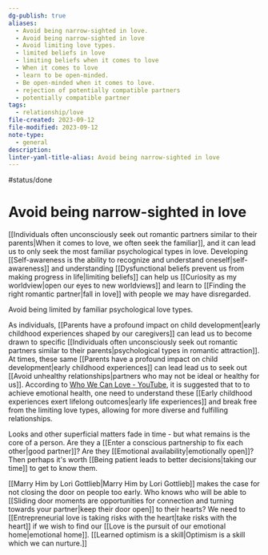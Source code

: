 ```yaml
---
dg-publish: true
aliases:
  - Avoid being narrow-sighted in love.
  - Avoid being narrow-sighted in love
  - Avoid limiting love types.
  - limited beliefs in love
  - limiting beliefs when it comes to love
  - When it comes to love
  - learn to be open-minded.
  - Be open-minded when it comes to love.
  - rejection of potentially compatible partners
  - potentially compatible partner
tags:
  - relationship/love
file-created: 2023-09-12
file-modified: 2023-09-12
note-type:
  - general
description: 
linter-yaml-title-alias: Avoid being narrow-sighted in love
---
```

#status/done

# Avoid being narrow-sighted in love

[[Individuals often unconsciously seek out romantic partners similar to their parents|When it comes to love, we often seek the familiar]], and it can lead us to only seek the most familiar psychological types in love. Developing [[Self-awareness is the ability to recognize and understand oneself|self-awareness]] and understanding [[Dysfunctional beliefs prevent us from making progress in life|limiting beliefs]] can help us [[Curiosity as my worldview|open our eyes to new worldviews]] and learn to [[Finding the right romantic partner|fall in love]] with people we may have disregarded.

Avoid being limited by familiar psychological love types.

As individuals, [[Parents have a profound impact on child development|early childhood experiences shaped by our caregivers]] can lead us to become drawn to specific [[Individuals often unconsciously seek out romantic partners similar to their parents|psychological types in romantic attraction]]. At times, these same [[Parents have a profound impact on child development|early childhood experiences]] can lead lead us to seek out [[Avoid unhealthy relationships|partners who may not be ideal or healthy for us]]. According to [Who We Can Love - YouTube](https://www.youtube.com/watch?v=pFeDOqgoE-k), it is suggested that to to achieve emotional health, one need to understand these [[Early childhood experiences exert lifelong outcomes|early life experiences]] and break free from the limiting love types, allowing for more diverse and fulfilling relationships.

Looks and other superficial matters fade in time - but what remains is the core of a person. Are they a [[Enter a conscious partnership to fix each other|good partner]]? Are they [[Emotional availability|emotionally open]]? Then perhaps it's worth [[Being patient leads to better decisions|taking our time]] to get to know them.

[[Marry Him by Lori Gottlieb|Marry Him by Lori Gottlieb]] makes the case for not closing the door on people too early. Who knows who will be able to [[Sliding door moments are opportunities for connection and turning towards your partner|keep their door open]] to their hearts? We need to [[Entrepreneurial love is taking risks with the heart|take risks with the heart]] if we wish to find our [[Love is the pursuit of our emotional home|emotional home]]. [[Learned optimism is a skill|Optimism is a skill which we can nurture.]]
